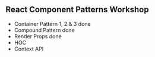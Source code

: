 ## React Component Patterns Workshop

- Container Pattern 1, 2 & 3 done
- Compound Pattern done
- Render Props done
- HOC
- Context API
